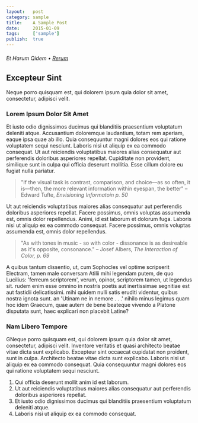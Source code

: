 ```yaml
---
layout:   post
category: sample
title:    A Sample Post
date:     2015-01-09
tags:     ['sample']
publish:  true
---
```

###### Et Harum Qidem • [Rerum] 

## Excepteur Sint ##

Neque porro quisquam est, qui dolorem ipsum quia dolor sit amet, consectetur, adipisci velit.

### Lorem Ipsum Dolor Sit Amet ###

Et iusto odio dignissimos ducimus qui blanditiis praesentium voluptatum deleniti atque. Accusantium doloremque laudantium, totam rem aperiam, eaque ipsa quae ab illo. Quia consequuntur magni dolores eos qui ratione voluptatem sequi nesciunt. Laboris nisi ut aliquip ex ea commodo consequat. Ut aut reiciendis voluptatibus maiores alias consequatur aut perferendis doloribus asperiores repellat. Cupiditate non provident, similique sunt in culpa qui officia deserunt mollitia. Esse cillum dolore eu fugiat nulla pariatur.

> "If the visual task is contrast, comparison, and choice––as so often, it
> is––then, the more relevant information within eyespan, the better" 
> – Edward Tufte, *Envisioning Informatoin p. 50*

Ut aut reiciendis voluptatibus maiores alias consequatur aut perferendis doloribus asperiores repellat. Facere possimus, omnis voluptas assumenda est, omnis dolor repellendus. Animi, id est laborum et dolorum fuga. Laboris nisi ut aliquip ex ea commodo consequat. Facere possimus, omnis voluptas assumenda est, omnis dolor repellendus.

> "As with tones in music - so with color - dissonance is as desireable as
> it's opposite, consonance."
> – Josef Albers, *The Interaction of Color, p. 69*

A quibus tantum dissentio, ut, cum Sophocles vel optime scripserit Electram, tamen male conversam Atilii mihi legendam putem, de quo Lucilius: 'ferreum scriptorem', verum, opinor, scriptorem tamen, ut legendus sit. rudem enim esse omnino in nostris poetis aut inertissimae segnitiae est aut fastidii delicatissimi. mihi quidem nulli satis eruditi videntur, quibus nostra ignota sunt. an 'Utinam ne in nemore . . .' nihilo minus legimus quam hoc idem Graecum, quae autem de bene beateque vivendo a Platone disputata sunt, haec explicari non placebit Latine?

### Nam Libero Tempore ###

GNeque porro quisquam est, qui dolorem ipsum quia dolor sit amet, consectetur, adipisci velit. Inventore veritatis et quasi architecto beatae vitae dicta sunt explicabo. Excepteur sint occaecat cupidatat non proident, sunt in culpa. Architecto beatae vitae dicta sunt explicabo. Laboris nisi ut aliquip ex ea commodo consequat. Quia consequuntur magni dolores eos qui ratione voluptatem sequi nesciunt.

1. Qui officia deserunt mollit anim id est laborum.
2. Ut aut reiciendis voluptatibus maiores alias consequatur aut perferendis doloribus asperiores repellat.
3. Et iusto odio dignissimos ducimus qui blanditiis praesentium voluptatum deleniti atque.
4. Laboris nisi ut aliquip ex ea commodo consequat. 




[Rerum]: (https://www.twitter.com/ericajaclyn)


